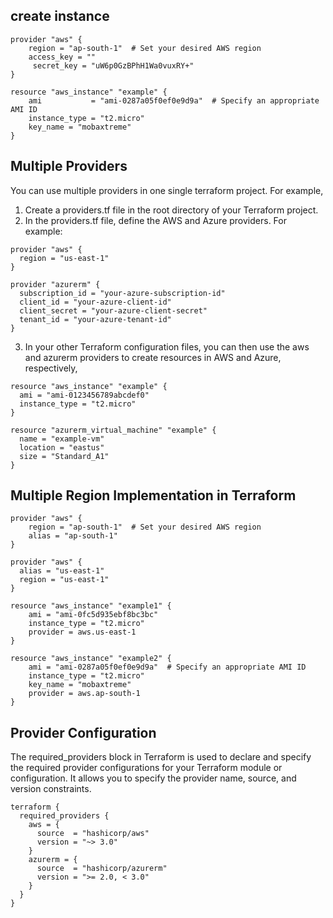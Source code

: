 ## create instance
```
provider "aws" {
    region = "ap-south-1"  # Set your desired AWS region
    access_key = ""
     secret_key = "uW6p0GzBPhH1Wa0vuxRY+"
}

resource "aws_instance" "example" {
    ami           = "ami-0287a05f0ef0e9d9a"  # Specify an appropriate AMI ID
    instance_type = "t2.micro"
    key_name = "mobaxtreme"
}
```

## Multiple Providers

You can use multiple providers in one single terraform project. For example,


1. Create a providers.tf file in the root directory of your Terraform project.
2. In the providers.tf file, define the AWS and Azure providers. For example:


```
provider "aws" {
  region = "us-east-1"
}

provider "azurerm" {
  subscription_id = "your-azure-subscription-id"
  client_id = "your-azure-client-id"
  client_secret = "your-azure-client-secret"
  tenant_id = "your-azure-tenant-id"
}
```

3. In your other Terraform configuration files, you can then use the aws and azurerm providers to create resources in AWS and Azure, respectively,

```
resource "aws_instance" "example" {
  ami = "ami-0123456789abcdef0"
  instance_type = "t2.micro"
}

resource "azurerm_virtual_machine" "example" {
  name = "example-vm"
  location = "eastus"
  size = "Standard_A1"
}
```

## Multiple Region Implementation in Terraform
```
provider "aws" {
    region = "ap-south-1"  # Set your desired AWS region
    alias = "ap-south-1"
}

provider "aws" {
  alias = "us-east-1"
  region = "us-east-1"
}

resource "aws_instance" "example1" {
    ami = "ami-0fc5d935ebf8bc3bc"
    instance_type = "t2.micro"
    provider = aws.us-east-1
}

resource "aws_instance" "example2" {
    ami = "ami-0287a05f0ef0e9d9a"  # Specify an appropriate AMI ID
    instance_type = "t2.micro"
    key_name = "mobaxtreme"
    provider = aws.ap-south-1
}
```

## Provider Configuration

The required_providers block in Terraform is used to declare and specify the required provider configurations for your Terraform module or configuration. It allows you to specify the provider name, source, and version constraints.

```
terraform {
  required_providers {
    aws = {
      source  = "hashicorp/aws"
      version = "~> 3.0"
    }
    azurerm = {
      source  = "hashicorp/azurerm"
      version = ">= 2.0, < 3.0"
    }
  }
}
```

